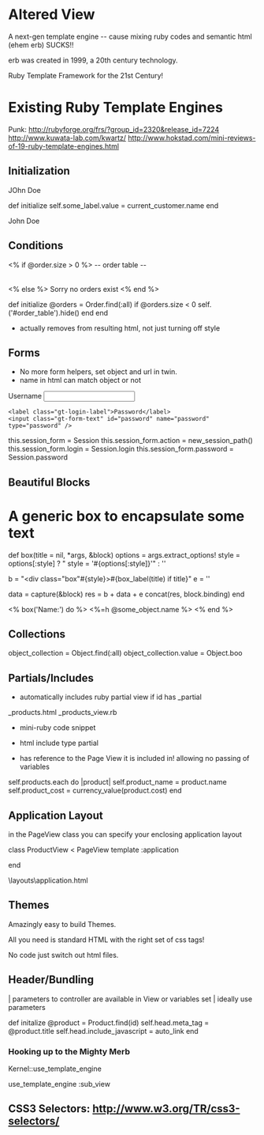 # Altered View 

A next-gen template engine -- cause mixing ruby codes and semantic html (ehem erb) SUCKS!!

erb was created in 1999, a 20th century technology.

Ruby Template Framework for the 21st Century!

# Existing Ruby Template Engines

Punk: http://rubyforge.org/frs/?group_id=2320&release_id=7224
http://www.kuwata-lab.com/kwartz/
http://www.hokstad.com/mini-reviews-of-19-ruby-template-engines.html

## Initialization


<label id='some_label'>JOhn Doe</label>

def initialize 
	self.some_label.value = current_customer.name
end

<label id='some_label'>John Doe</lable> 


## Conditions


<% if @order.size > 0 %>
    -- order table --
	<table id='order_table'>
	</table> 
<% else %>
    Sorry no orders exist
<% end %>

def initialize
	@orders = Order.find(:all)
	if @orders.size < 0
		self.('#order_table').hide()
	end
end

- actually removes from resulting html, not just turning off style 

## Forms


- No more form helpers, set object and url in twin.
- name in html can match object or not

<form action="/session" method="post" id='session_form'>
	<label class="gt-login-label">Username</label>
	<input class="gt-form-text" id="login" name="login" type="text" />
	
	<label class="gt-login-label">Password</label>
	<input class="gt-form-text" id="password" name="password" type="password" />
</form>		

this.session_form = Session
this.session_form.action = new_session_path()
this.session_form.login = Session.login 
this.session_form.password = Session.password 


## Beautiful Blocks

# A generic box to encapsulate some text

def box(title = nil, *args, &block)
  options = args.extract_options!
  style = options[:style] ? " style = '#{options[:style]}'" : ''

  b = "<div class=\"box\"#{style}>#{box_label(title) if title}"
  e = '</div>'

  data = capture(&block)
  res = b + data + e
  concat(res, block.binding)
end

<% box('Name:') do %>
  <%=h @some_object.name %>
<% end %>


## Collections


<div id='object_collection'>
   <tr><td id='object_value'>  </td></tr>
</div>

object_collection = Object.find(:all)
object_collection.value = Object.boo


## Partials/Includes


<div id='products_partial'></header>

- automatically includes ruby partial view if id has _partial

_products.html
_products_view.rb

- mini-ruby code snippet
- html include type partial

- has reference to the Page View it is included in! allowing no passing of variables

<label id='product_name'/>
<label id='product_cost'/>

self.products.each do |product|
    self.product_name = product.name
    self.product_cost = currency_value(product.cost)
end


## Application Layout


in the PageView class you can specify your enclosing application layout

class ProductView < PageView 
  template :application 

end


\layouts\application.html

<div id='view_body'/>


## Themes


Amazingly easy to build Themes.

All you need is standard HTML with the right set of css tags!

No code just switch out html files.


## Header/Bundling

| parameters to controller are available in View or variables set
| ideally use parameters 

def initalize
  @product = Product.find(id)
  self.head.meta_tag = @product.title 
  self.head.include_javascript = auto_link
end


### Hooking up to the Mighty Merb

Kernel::use_template_engine

use_template_engine :sub_view



## CSS3 Selectors: http://www.w3.org/TR/css3-selectors/

